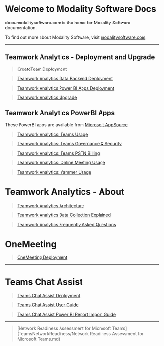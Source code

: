 # Welcome to Modality Software Docs

docs.modalitysoftware.com is the home for Modality Software documentation.

To find out more about Modality Software, visit [modalitysoftware.com](https://www.modalitysoftware.com).

---

## Teamwork Analytics  - Deployment and Upgrade

> [CreateTeam Deployment](CreateTeam)

> [Teamwork Analytics Data Backend Deployment](twa/README.md)

> [Teamwork Analytics Power BI Apps Deployment](twa/PowerBIAppsAdminInstallGuide.md)

> [Teamwork Analytics Upgrade](twa/UpgradingTeamworkAnalytics.md)

## Teamwork Analytics PowerBI Apps

These PowerBI apps are available from [Microsoft AppSource](https://modalitysoftware.com/twa)

> [Teamwork Analytics: Teams Usage](twa/ModalityTeamsUsage.md)

> [Teamwork Analytics: Teams Governance & Security](twa/ModalityTeamsGovernanceAndSecurity.md)

> [Teamwork Analytics: Teams PSTN Billing](twa/ModalityPSTNBilling.md)

> [Teamwork Analytics: Online Meeting Usage](twa/ModalityOnlineMeetingUsage.md)

> [Teamwork Analytics: Yammer Usage](twa/ModalityYammerUsage.md)

# Teamwork Analytics - About

> [Teamwork Analytics Architecture](twa/TWA-Architecture-Overview.md)

> [Teamwork Analytics Data Collection Explained](twa/TeamworkAnalyticsDataCollectionExplained.md)

> [Teamwork Analytics Frequently Asked Questions](twa/TWA-FAQ.md)

# OneMeeting

> [OneMeeting Deployment](CreateTeam)

---

# Teams Chat Assist

> [Teams Chat Assist Deployment](TeamsChatAssist)

> [Teams Chat Assist User Guide](TeamsChatAssist/userguide.md)

> [Teams Chat Assist Power BI Report Import Guide](TeamsChatAssist/powerBiReport.md)

---

> [Network Readiness Assessment for Microsoft Teams](TeamsNetworkReadiness/Network Readiness Assessment for Microsoft Teams.md)


